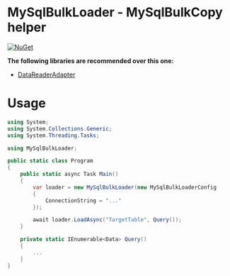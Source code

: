 # MySqlBulkLoader - MySqlBulkCopy helper

[![NuGet](https://img.shields.io/nuget/v/MySqlBulkLoader.svg)](https://www.nuget.org/packages/MySqlBulkLoader)

**The following libraries are recommended over this one:**
- [DataReaderAdapter](https://github.com/usausa/string-convert-helper.git)

# Usage

```csharp
using System;
using System.Collections.Generic;
using System.Threading.Tasks;

using MySqlBulkLoader;

public static class Program
{
    public static async Task Main()
    {
        var loader = new MySqlBulkLoader(new MySqlBulkLoaderConfig
        {
            ConnectionString = "..."
        });

        await loader.LoadAsync("TargetTable", Query());
    }

    private static IEnumerable<Data> Query()
    {
        ...
    }
}
```

